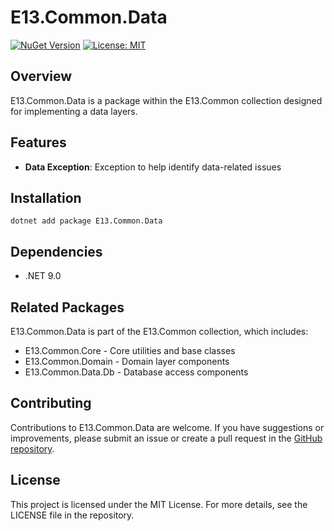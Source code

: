 # E13.Common.Data

[![NuGet Version](https://img.shields.io/nuget/v/e13.common.data)](https://www.nuget.org/packages/E13.Common.Data/)
[![License: MIT](https://img.shields.io/badge/License-MIT-blue.svg)](https://opensource.org/licenses/MIT)

## Overview

E13.Common.Data is a package within the E13.Common collection designed for implementing a data layers. 

## Features

- **Data Exception**: Exception to help identify data-related issues

## Installation

```shell
dotnet add package E13.Common.Data
```

## Dependencies

- .NET 9.0

## Related Packages

E13.Common.Data is part of the E13.Common collection, which includes:

- E13.Common.Core - Core utilities and base classes
- E13.Common.Domain - Domain layer components
- E13.Common.Data.Db - Database access components

## Contributing

Contributions to E13.Common.Data are welcome. If you have suggestions or improvements, please submit an issue or create a pull request in the [GitHub repository](https://github.com/e13tech/common).

## License

This project is licensed under the MIT License. For more details, see the LICENSE file in the repository.
